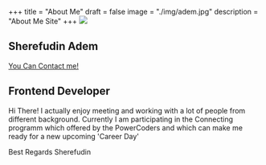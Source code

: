 +++
title = "About Me"
draft = false
image = "./img/adem.jpg"
description = "About Me Site"
+++
![ ](./img/adem.jpg)

## Sherefudin Adem

[You Can Contact me!](mailto:sherefudin.adem@powercoders.org)

## Frontend Developer

Hi  There! I actually enjoy meeting and working with a lot of people from different background. Currently I am participating in the Connecting programm  which offered by the PowerCoders and which can make me ready for a new upcoming 'Career Day'

Best Regards Sherefudin
